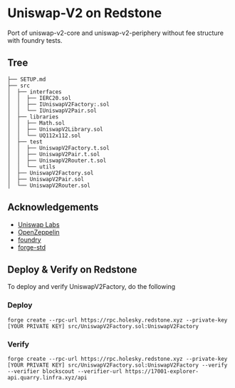 # Uniswap-V2 on Redstone

Port of uniswap-v2-core and uniswap-v2-periphery without fee structure with foundry tests.

## Tree

```
├── SETUP.md
├── src
│  ├── interfaces
│  │  ├── IERC20.sol
│  │  ├── IUniswapV2Factory:.sol
│  │  └── IUniswapV2Pair.sol
│  ├── libraries
│  │  ├── Math.sol
│  │  ├── UniswapV2Library.sol
│  │  └── UQ112x112.sol
│  ├── test
│  │  ├── UniswapV2Factory.t.sol
│  │  ├── UniswapV2Pair.t.sol
│  │  ├── UniswapV2Router.t.sol
│  │  └── utils
│  ├── UniswapV2Factory.sol
│  ├── UniswapV2Pair.sol
│  └── UniswapV2Router.sol
```

## Acknowledgements

-   [Uniswap Labs](https://github.com/Uniswap)
-   [OpenZeppelin](https://github.com/OpenZeppelin/openzeppelin-contracts)
-   [foundry](https://github.com/gakonst/foundry)
-   [forge-std](https://github.com/brockelmore/forge-std)


## Deploy & Verify on Redstone
To deploy and verify UniswapV2Factory, do the following

### Deploy

```
forge create --rpc-url https://rpc.holesky.redstone.xyz --private-key [YOUR PRIVATE KEY] src/UniswapV2Factory.sol:UniswapV2Factory
```

### Verify

```
forge create --rpc-url https://rpc.holesky.redstone.xyz --private-key [YOUR PRIVATE KEY] src/UniswapV2Factory.sol:UniswapV2Factory --verify --verifier blockscout --verifier-url https://17001-explorer-api.quarry.linfra.xyz/api 
```
